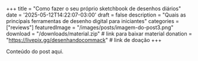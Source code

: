 +++
title = "Como fazer o seu próprio sketchbook de desenhos diários"
date = '2025-05-12T14:22:07-03:00'
draft = false
description = "Quais as principais ferramentas de desenho digital para iniciantes"
categories = ["reviews"]
featuredImage = "/images/posts/imagem-do-post3.png"
download = "/downloads/material.zip"   # link para baixar material
donation = "https://livepix.gg/desenhandocommack"  # link de doação
+++

Conteúdo do post aqui.